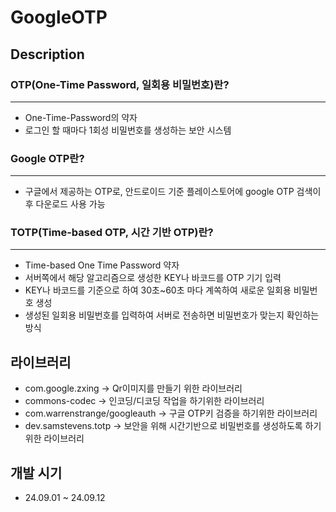 # GoogleOTP

## Description
### OTP(One-Time Password, 일회용 비밀번호)란?
------
+ One-Time-Password의 약자
+ 로그인 할 때마다 1회성 비밀번호를 생성하는 보안 시스템

### Google OTP란?
------
+ 구글에서 제공하는 OTP로, 안드로이드 기준 플레이스토어에 google OTP 검색이후 다운로드 사용 가능

### TOTP(Time-based OTP, 시간 기반 OTP)란?
------
+ Time-based One Time Password 약자
+ 서버쪽에서 해당 알고리즘으로 생성한 KEY나 바코드를 OTP 기기 입력
+ KEY나 바코드를 기준으로 하여 30초~60초 마다 계쏙하여 새로운 일회용 비밀번호 생성
+ 생성된 일회용 비밀번호를 입력하여 서버로 전송하면 비밀번호가 맞는지 확인하는 방식

## 라이브러리
+ com.google.zxing -> Qr이미지를 만들기 위한 라이브러리
+ commons-codec -> 인코딩/디코딩 작업을 하기위한 라이브러리
+ com.warrenstrange/googleauth -> 구글 OTP키 검증을 하기위한 라이브러리
+ dev.samstevens.totp -> 보안을 위해 시간기반으로 비밀번호를 생성하도록 하기위한 라이브러리

## 개발 시기
+ 24.09.01 ~ 24.09.12
